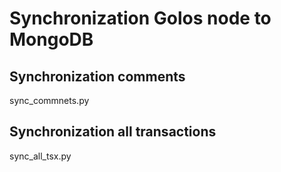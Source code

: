 # Synchronization Golos node to MongoDB

## Synchronization comments
sync_commnets.py
## Synchronization all transactions
sync_all_tsx.py
